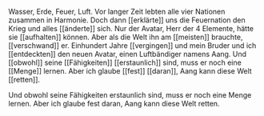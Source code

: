 Wasser, Erde, Feuer, Luft. Vor langer Zeit lebten alle vier Nationen zusammen in Harmonie. 
Doch dann [[erklärte]] uns die Feuernation den Krieg und alles [[änderte]] sich. 
Nur der Avatar, Herr der 4 Elemente, hätte sie [[aufhalten]] können. 
Aber als die Welt ihn am [[meisten]] brauchte, [[verschwand]] er. 
Einhundert Jahre [[vergingen]] und mein Bruder und ich [[entdeckten]] den neuen Avatar, einen Luftbändiger namens Aang. 
Und [[obwohl]] seine [[Fähigkeiten]] [[erstaunlich]] sind, muss er noch eine [[Menge]] lernen. 
Aber ich glaube [[fest]] [[daran]], Aang kann diese Welt [[retten]].



Und obwohl seine Fähigkeiten erstaunlich sind, muss er noch eine Menge lernen. 
Aber ich glaube fest daran, Aang kann diese Welt retten.
